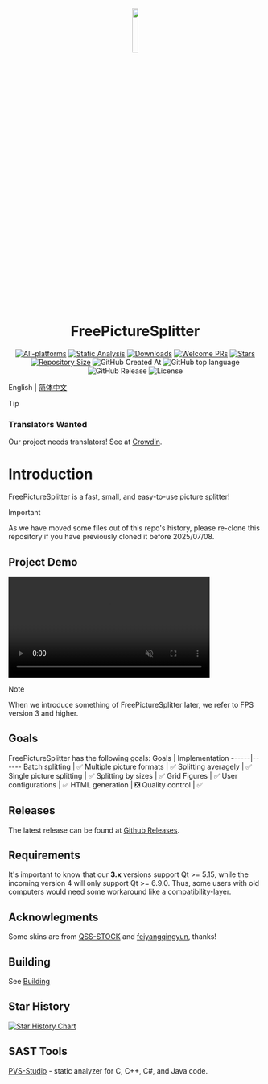 <div align=center>
<img src="src/resources/fps.ico" width="15%" height="15%">
</div>

<div align="center">
<h1>FreePictureSplitter</h1>

[![All-platforms](https://img.shields.io/github/actions/workflow/status/zxunge/FreePictureSplitter/build.yml?style=flat-square)](https://github.com/zxunge/FreePictureSplitter/actions/workflows/build.yml)
[![Static Analysis](https://img.shields.io/github/actions/workflow/status/zxunge/FreePictureSplitter/static-analysis.yml?style=flat-square&label=static-analysis)](https://github.com/zxunge/FreePictureSplitter/actions/workflows/static-analysis.yml)
[![Downloads](https://img.shields.io/github/downloads/zxunge/FreePictureSplitter/total.svg?maxAge=2592001&style=flat-square)](https://github.com/zxunge/FreePictureSplitter/releases/)
[![Welcome PRs](https://img.shields.io/badge/PRs-welcome-brightgreen.svg?style=flat-square)](https://github.com/zxunge/FreePictureSplitter/pulls)
[![Stars](https://img.shields.io/github/stars/zxunge/FreePictureSplitter?style=flat-square)](https://github.com/zxunge/FreePictureSplitter/stargazers)
[![Repository Size](https://img.shields.io/github/repo-size/zxunge/FreePictureSplitter?style=flat-square)](https://github.com/zxunge/FreePictureSplitter)
<img alt="GitHub Created At" src="https://img.shields.io/github/created-at/zxunge/FreePictureSplitter?style=flat-square" />
<img alt="GitHub top language" src="https://img.shields.io/github/languages/top/zxunge/FreePictureSplitter?style=flat-square" />
<img alt="GitHub Release" src="https://img.shields.io/github/v/release/zxunge/FreePictureSplitter?style=flat-square" />
<img alt="License" src="https://img.shields.io/github/license/zxunge/FreePictureSplitter?style=flat-square" />
</div>

English | [简体中文](docs/zh/index.md)

> [!TIP]
> ### Translators Wanted ###
> Our project needs translators! See at [Crowdin](https://crowdin.com/project/freepicturesplitter).

# Introduction
FreePictureSplitter is a fast, small, and easy-to-use picture splitter!

> [!IMPORTANT]  
> As we have moved some files out of this repo's history,
> please re-clone this repository if you have previously cloned it before 2025/07/08.

## Project Demo
<video src="https://github.com/user-attachments/assets/d36a9fd0-6d29-4a09-a1d4-fe8c469507ec" data-canonical-src="https://github.com/user-attachments/assets/d36a9fd0-6d29-4a09-a1d4-fe8c469507ec" controls="controls" muted="muted" class="d-block rounded-bottom-2 border-top width-fit" style="max-height:640px; min-height: 200px"></video>

> [!Note]
> When we introduce something of FreePictureSplitter later, we refer to FPS version 3 and higher.

## Goals 
FreePictureSplitter has the following goals:
Goals | Implementation
------|------
Batch splitting | ✅
Multiple picture formats | ✅
Splitting averagely | ✅
Single picture splitting | ✅
Splitting by sizes | ✅
Grid Figures | ✅
User configurations | ✅
HTML generation | ❎
Quality control | ✅

## Releases
The latest release can be found at [Github Releases](https://github.com/zxunge/FreePictureSplitter/releases).

## Requirements
It's important to know that our **3.x** versions support Qt >= 5.15, while the incoming version 4 will only support Qt >= 6.9.0. Thus, some users with old computers would need some workaround like a compatibility-layer.

## Acknowlegments
Some skins are from [QSS-STOCK](https://qss-stock.devsecstudio.com) and [feiyangqingyun](https://github.com/feiyangqingyun), thanks!

## Building
See [Building](docs/en/build.md)

## Star History

[![Star History Chart](https://api.star-history.com/svg?repos=zxunge/FreePictureSplitter&type=Date)](https://star-history.com/#zxunge/FreePictureSplitter&Date)

## SAST Tools

[PVS-Studio](https://pvs-studio.com/en/pvs-studio/?utm_source=website&utm_medium=github&utm_campaign=open_source) - static analyzer for C, C++, C#, and Java code.

